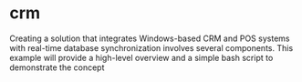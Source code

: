 # crm
Creating a solution that integrates Windows-based CRM and POS systems with real-time database synchronization involves several components. This example will provide a high-level overview and a simple bash script to demonstrate the concept
